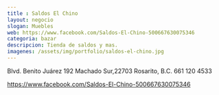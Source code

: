 ```yaml
---
title : Saldos El Chino
layout: negocio
slogan: Muebles
web: https://www.facebook.com/Saldos-El-Chino-500667630075346
categoria: bazar
descripcion: Tienda de saldos y mas.
imagenes: /assets/img/portfolio/saldos-el-chino.jpg
---
```


Blvd. Benito Juárez 192
 Machado Sur,22703 Rosarito, B.C.
661 120 4533


https://www.facebook.com/Saldos-El-Chino-500667630075346